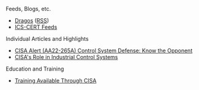 Feeds, Blogs, etc.
- [Dragos](https://www.dragos.com/blog/) ([RSS](https://www.dragos.com/rss))
- [ICS-CERT Feeds](https://www.cisa.gov/uscert/ics/ICS-CERT-Feeds)


Individual Articles and Highlights
- [CISA Alert (AA22-265A) Control System Defense: Know the Opponent](https://www.cisa.gov/uscert/ncas/alerts/aa22-265a)
- [CISA's Role in Industrial Control Systems](https://www.cisa.gov/ics)

Education and Training
- [Training Available Through CISA](https://www.cisa.gov/uscert/ics/Training-Available-Through-CISA)
